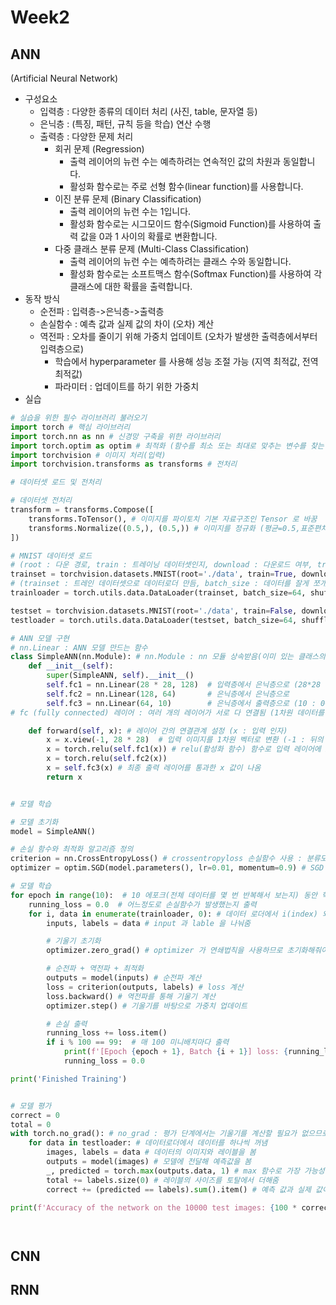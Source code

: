 # Week2
## ANN
(Artificial Neural Network)
* 구성요소
  * 입력층 : 다양한 종류의 데이터 처리 (사진, table, 문자열 등)
  * 은닉층 :  (특징, 패턴, 규칙 등을 학습) 연산 수행
  * 출력층 : 다양한 문제 처리
    * 회귀 문제 (Regression)
      - 출력 레이어의 뉴런 수는 예측하려는 연속적인 값의 차원과 동일합니다.
      - 활성화 함수로는 주로 선형 함수(linear function)를 사용합니다.
    * 이진 분류 문제 (Binary Classification)
      - 출력 레이어의 뉴런 수는 1입니다.
      - 활성화 함수로는 시그모이드 함수(Sigmoid Function)를 사용하여 출력 값을 0과 1 사이의 확률로 변환합니다.
    * 다중 클래스 분류 문제 (Multi-Class Classification)
      - 출력 레이어의 뉴런 수는 예측하려는 클래스 수와 동일합니다.
      - 활성화 함수로는 소프트맥스 함수(Softmax Function)를 사용하여 각 클래스에 대한 확률을 출력합니다.
* 동작 방식
  * 순전파 : 입력층->은닉층->출력층
  * 손실함수 : 예측 값과 실제 값의 차이 (오차) 계산
  * 역전파 : 오차를 줄이기 위해 가중치 업데이트 (오차가 발생한 출력층에서부터 입력층으로)
    * 학습에서 hyperparameter 를 사용해 성능 조절 가능 (지역 최적값, 전역최적값)
    * 파라미터 : 업데이트를 하기 위한 가중치
* 실습
```py
# 실습을 위한 필수 라이브러리 불러오기
import torch # 핵심 라이브러리
import torch.nn as nn # 신경망 구축을 위한 라이브러리
import torch.optim as optim # 최적화 (함수를 최소 또는 최대로 맞추는 변수를 찾는 것)
import torchvision # 이미지 처리(입력)
import torchvision.transforms as transforms # 전처리

# 데이터셋 로드 및 전처리

# 데이터셋 전처리
transform = transforms.Compose([
    transforms.ToTensor(), # 이미지를 파이토치 기본 자료구조인 Tensor 로 바꿈
    transforms.Normalize((0.5,), (0.5,)) # 이미지를 정규화 (평균=0.5,표준편차=0.5)
])

# MNIST 데이터셋 로드
# (root : 다운 경로, train : 트레이닝 데이터셋인지, download : 다운로드 여부, transform : 전처리한 데이터를 다운)
trainset = torchvision.datasets.MNIST(root='./data', train=True, download=True, transform=transform)
# (trainset : 트레인 데이터셋으로 데이터로더 만듬, batch_size : 데이터를 잘게 쪼개는 정도(쪼개면 학습 속도 빨라짐), shuffle : 데이터를 섞어 의존성 낮춤(독립성 보존))
trainloader = torch.utils.data.DataLoader(trainset, batch_size=64, shuffle=True)

testset = torchvision.datasets.MNIST(root='./data', train=False, download=True, transform=transform)
testloader = torch.utils.data.DataLoader(testset, batch_size=64, shuffle=False)

# ANN 모델 구현
# nn.Linear : ANN 모델 만드는 함수
class SimpleANN(nn.Module): # nn.Module : nn 모듈 상속받음(이미 있는 클래스의 기능을 새 클래스로 가져옴)
    def __init__(self):
        super(SimpleANN, self).__init__()
        self.fc1 = nn.Linear(28 * 28, 128)  # 입력층에서 은닉층으로 (28*28 : MNIST 데이터 크기)
        self.fc2 = nn.Linear(128, 64)       # 은닉층에서 은닉층으로
        self.fc3 = nn.Linear(64, 10)        # 은닉층에서 출력층으로 (10 : 0~9 예측을 위한 10개 퍼셉트론)
# fc (fully connected) 레이어 : 여러 개의 레이어가 서로 다 연결됨 (1차원 데이터를 받음)

    def forward(self, x): # 레이어 간의 연결관계 설정 (x : 입력 인자)
        x = x.view(-1, 28 * 28)  # 입력 이미지를 1차원 벡터로 변환 (-1 : 뒤의 차원을 바탕으로 )
        x = torch.relu(self.fc1(x)) # relu(활성화 함수) 함수로 입력 레이어에 x를 전달한 값을 다시 x에 저장
        x = torch.relu(self.fc2(x))
        x = self.fc3(x) # 최종 출력 레이어를 통과한 x 값이 나옴
        return x


# 모델 학습

# 모델 초기화
model = SimpleANN()

# 손실 함수와 최적화 알고리즘 정의
criterion = nn.CrossEntropyLoss() # crossentropyloss 손실함수 사용 : 분류모델성능평가
optimizer = optim.SGD(model.parameters(), lr=0.01, momentum=0.9) # SGD : 손실함수에 미적분을 해서 가중치를 올림. (lr : 학습률, momentum : 모멘텀 값)

# 모델 학습
for epoch in range(10):  # 10 에포크(전체 데이터를 몇 번 반복해서 보는지) 동안 학습
    running_loss = 0.0  # 어느정도로 손실함수가 발생했는지 출력
    for i, data in enumerate(trainloader, 0): # 데이터 로더에서 i(index) 와 데이터를 뽑음
        inputs, labels = data # input 과 lable 을 나눠줌

        # 기울기 초기화
        optimizer.zero_grad() # optimizer 가 연쇄법칙을 사용하므로 초기화해줘야 함

        # 순전파 + 역전파 + 최적화
        outputs = model(inputs) # 순전파 계산
        loss = criterion(outputs, labels) # loss 계산
        loss.backward() # 역전파를 통해 기울기 계산
        optimizer.step() # 기울기를 바탕으로 가중치 업데이트

        # 손실 출력
        running_loss += loss.item()
        if i % 100 == 99:  # 매 100 미니배치마다 출력
            print(f'[Epoch {epoch + 1}, Batch {i + 1}] loss: {running_loss / 100:.3f}')
            running_loss = 0.0

print('Finished Training')


# 모델 평가
correct = 0
total = 0
with torch.no_grad(): # no_grad : 평가 단계에서는 기울기를 계산할 필요가 없으므로, 메모리 효율을 위해 사용
    for data in testloader: # 데이터로더에서 데이터를 하나씩 꺼냄
        images, labels = data # 데이터의 이미지와 레이블을 봄
        outputs = model(images) # 모델에 전달해 예측값을 봄
        _, predicted = torch.max(outputs.data, 1) # max 함수로 가장 가능성이 높은 퍼셉트론을 봄
        total += labels.size(0) # 레이블의 사이즈를 토탈에서 더해줌
        correct += (predicted == labels).sum().item() # 예측 값과 실제 값이 일치하는 샘플을 찾음

print(f'Accuracy of the network on the 10000 test images: {100 * correct / total:.2f}%') 




```







## CNN

## RNN